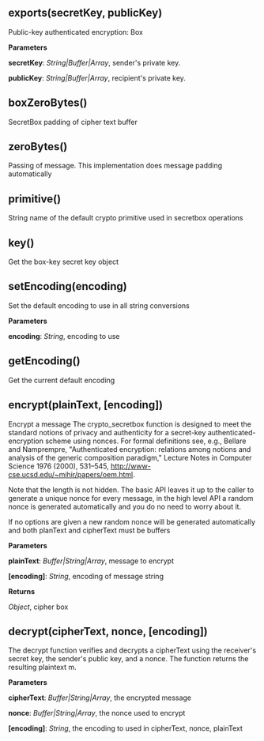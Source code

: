 exports(secretKey, publicKey)
-----------------------------
Public-key authenticated encryption: Box




**Parameters**

**secretKey**:  *String|Buffer|Array*,  sender's private key.

**publicKey**:  *String|Buffer|Array*,  recipient's private key.

boxZeroBytes()
--------------
SecretBox padding of cipher text buffer

zeroBytes()
-----------
Passing of message. This implementation does message padding automatically

primitive()
-----------
String name of the default crypto primitive used in secretbox operations

key()
-----
Get the box-key secret key object


setEncoding(encoding)
---------------------
Set the default encoding to use in all string conversions


**Parameters**

**encoding**:  *String*,  encoding to use

getEncoding()
-------------
Get the current default encoding


encrypt(plainText, \[encoding\])
--------------------------------
Encrypt a message
The crypto_secretbox function is designed to meet the standard notions of
privacy and authenticity for a secret-key authenticated-encryption scheme
using nonces. For formal definitions see, e.g., Bellare and Namprempre,
"Authenticated encryption: relations among notions and analysis of the
generic composition paradigm," Lecture Notes in Computer Science
1976 (2000), 531–545, http://www-cse.ucsd.edu/~mihir/papers/oem.html.

Note that the length is not hidden. The basic API leaves it up to the
caller to generate a unique nonce for every message, in the high level
API a random nonce is generated automatically and you do no need to
worry about it.

If no options are given a new random nonce will be generated automatically
and both planText and cipherText must be buffers




**Parameters**

**plainText**:  *Buffer|String|Array*,  message to encrypt

**[encoding]**:  *String*,  encoding of message string

**Returns**

*Object*,  cipher box

decrypt(cipherText, nonce, \[encoding\])
----------------------------------------
The decrypt function verifies and decrypts a cipherText using the
receiver's secret key, the sender's public key, and a nonce.
The function returns the resulting plaintext m.



**Parameters**

**cipherText**:  *Buffer|String|Array*,  the encrypted message

**nonce**:  *Buffer|String|Array*,  the nonce used to encrypt

**[encoding]**:  *String*,  the encoding to used in cipherText, nonce, plainText

